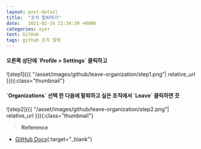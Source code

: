 ```yaml
---
layout: post-detail
title:  "조직 탈퇴하기"
date:   2021-02-16 21:34:39 +0900
categories: xyz+
test: GitHub
tags: github 조직 탈퇴
---
```


<div markdown="1" class="stepper text">
<h4 markdown="1" data-step="1" class="title">
    오른쪽 상단에 `Profile > Settings` 클릭하고
</h4>
![step1]({{ "/asset/images/github/leave-organization/step1.png"| relative_url }}){:class="thumbnail"}
</div>

<div markdown="1" class="stepper text mt-3 mb-4">
<h4 markdown="1" data-step="2" class="title">
    `Organizations` 선택 한 다음에 탈퇴하고 싶은 조직에서 `Leave` 클릭하면 끗
</h4>
![step2]({{ "/asset/images/github/leave-organization/step2.png"| relative_url }}){:class="thumbnail"}
</div>



> **Reference**  
* [GitHub Docs](https://docs.github.com/en/github/setting-up-and-managing-your-github-user-account/removing-yourself-from-an-organization){:target="_blank"}
